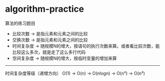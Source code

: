 # algorithm-practice
算法的练习题目

* 比较次数 → 是指元素和元素之间的比较
* 交换次数 → 是指元素和元素之间的比较
* 时间复杂度 → 随规模N的增大，按语句的执行次数来算。或者看比较次数，能比较这么多次，就是走了这么多行代码
* 空间复杂度 → 随规模N的增大，按临时变量的增加来算

-----

时间复杂度等级（递增方向）
O(1) → O(n) → O(nlogn) → O(n²) → O(n³)
